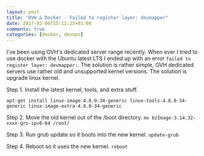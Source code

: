 ```yaml
---
layout: post
title: "OVH & Docker - Failed to register layer: devmapper"
date: 2017-02-06T15:12:23+01:00
comments: true
categories: [docker, devops]
---
```

I've been using OVH's dedicated server range recently. When ever I tried to use docker with the Ubuntu latest LTS I ended up with an error `failed to register layer: devmapper:`. The solution is rather simple, OVH dedicated servers use rather old and unsupported kernel versions.
The solution is upgrade linux kernel.
<!--more-->

Step 1. Install the latest kernel, tools, and extra stuff.

`apt-get install linux-image-4.8.0-34-generic linux-tools-4.8.0-34-generic linux-image-extra-4.8.0-34-generic `

Step 2. Move the old kernel out of the /boot directory.
`mv bzImage-3.14.32-xxxx-grs-ipv6-64 /root/`

Step 3. Run grub update so it boots into the new kernel.
`update-grub`

Step 4. Reboot so it uses the new kernel.
`reboot`

